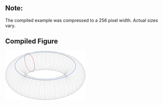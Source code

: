 Note:
-----

The compiled example was compressed to a 256
pixel width. Actual sizes vary.

Compiled Figure
---------------
![Example](Torus_Skeleton_Product_Space.png)
